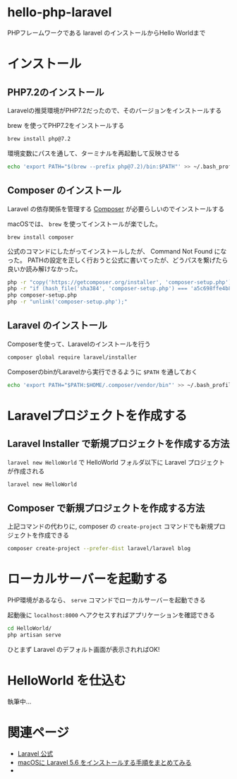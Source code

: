 # hello-php-laravel

PHPフレームワークである laravel のインストールからHello Worldまで

# インストール

## PHP7.2のインストール

Laravelの推奨環境がPHP7.2だったので、そのバージョンをインストールする

brew を使ってPHP7.2をインストールする
```sh
brew install php@7.2
```

環境変数にパスを通して、ターミナルを再起動して反映させる
```sh
echo 'export PATH="$(brew --prefix php@7.2)/bin:$PATH"' >> ~/.bash_profile
```

## Composer のインストール

Laravel の依存関係を管理する [Composer](https://getcomposer.org/) が必要らしいのでインストールする

macOSでは、 `brew` を使ってインストールが楽でした。
```
brew install composer
```


公式のコマンドにしたがってインストールしたが、 Command Not Found になった。
PATHの設定を正しく行おうと公式に書いてったが、どうパスを繋げたら良いか読み解けなかった。
```sh
php -r "copy('https://getcomposer.org/installer', 'composer-setup.php');"
php -r "if (hash_file('sha384', 'composer-setup.php') === 'a5c698ffe4b8e849a443b120cd5ba38043260d5c4023dbf93e1558871f1f07f58274fc6f4c93bcfd858c6bd0775cd8d1') { echo 'Installer verified'; } else { echo 'Installer corrupt'; unlink('composer-setup.php'); } echo PHP_EOL;"
php composer-setup.php
php -r "unlink('composer-setup.php');"
```


## Laravel のインストール

Composerを使って、Laravelのインストールを行う

```sh
composer global require laravel/installer
```

ComposerのbinがLaravelから実行できるように `$PATH` を通しておく
```sh
echo 'export PATH="$PATH:$HOME/.composer/vendor/bin"' >> ~/.bash_profile
```

# Laravelプロジェクトを作成する

## Laravel Installer で新規プロジェクトを作成する方法

`laravel new HelloWorld` で HelloWorld フォルダ以下に Laravel プロジェクトが作成される
```sh
laravel new HelloWorld
```

## Composer で新規プロジェクトを作成する方法

上記コマンドの代わりに, composer の `create-project` コマンドでも新規プロジェクトを作成できる
```sh
composer create-project --prefer-dist laravel/laravel blog
```

# ローカルサーバーを起動する

PHP環境があるなら、 `serve` コマンドでローカルサーバーを起動できる

起動後に `localhost:8000` へアクセスすればアプリケーションを確認できる

```sh
cd HelloWorld/
php artisan serve
```

ひとまず Laravel のデフォルト画面が表示されればOK!

# HelloWorld を仕込む

執筆中...


# 関連ページ

- [Laravel 公式](https://laravel.com/)
- [macOSに Laravel 5.6 をインストールする手順をまとめてみる](https://qiita.com/igz0/items/bd5ab0aedc75d8476c76)
- 